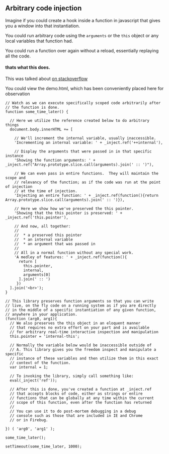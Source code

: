 ## Arbitrary code injection
Imagine if you could create a hook inside a function in javascript that gives you a window into that instantiation.

You could run arbitrary code using the `arguments` or the `this` object or any local variables that function had.

You could run a function over again without a reload, essentially replaying all the code.

#### thats what this does.

This was talked about [on stackoverflow](http://stackoverflow.com/questions/6713538/ruby-style-blocks-in-javascript)

You could view the demo.html, which has been conveniently placed here for observation

    // Watch as we can execute specifically scoped code arbitrarily after
    // the function is done.
    function some_time_later() {

      // Here we utilize the reference created below to do arbitrary things 
      document.body.innerHTML += [

        // We'll increment the internal variable, usually inaccessible.
        'Incrementing an internal variable: ' + _inject.ref('++internal'),

        // Display the arguments that were passed in in that specific instance
        'Showing the function arguments: ' + _inject.ref("Array.prototype.slice.call(arguments).join(' :: ')"),

        // We can even pass in entire functions.  They will maintain the scope and
        // relevancy of the function; as if the code was run at the point of injection
        // at the time of injection.
        'Injecting an entire function: ' + _inject.ref(function(){return Array.prototype.slice.call(arguments).join(' :: ')}),

        // Here we show how we've preserved the this pointer.
        'Showing that the this pointer is preserved: ' + _inject.ref('this.pointer'),

        // And now, all together: 
        //
        //  * a preserved this pointer 
        //  * an internal variable
        //  * an argument that was passed in
        // 
        // All in a normal function without any special work.
        'A medley of features: ' + _inject.ref(function(){ 
          return [
            this.pointer, 
            internal, 
            arguments[0]
          ].join(' :: ') 
         })
      ].join('<br>');
    }

    // This library preserves function arguments so that you can write
    // live, on the fly code on a running system as if you are directly 
    // in the middle of a specific instantiation of any given function, 
    // anywhere in your application.
    (function (arg0, arg1){
      // We also preserves the this object in an eloquent manner
      // that requires no extra effort on your part and is available
      // for arbitrary real-time interactive inspection and manipulation
      this.pointer = 'internal-this';

      // Normally the variable below would be inaccessible outside of
      // A. This library gives you the freedom inspect and manipulate a specific 
      // instance of these variables and then utilize them in this exact
      // context of the function.
      var internal = 1;

      // To invoking the library, simply call something like:
      eval(_inject('ref'));

      // After this is done, you've created a function at _inject.ref 
      // that accepts blocks of code, either as strings or entire 
      // functions that can be globally at any time within the current 
      // scope of this function, even after the function has returned
      //
      // You can use it to do post-mortem debugging in a debug
      // console such as those that are included in IE and Chrome
      // or in Firebug.

    }) ( 'arg0', 'arg1' );

    some_time_later();

    setTimeout(some_time_later, 1000);

